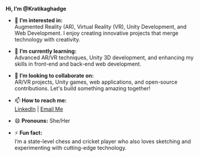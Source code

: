 **Hi, I’m @Kratikaghadge**

- 👀 **I’m interested in:**  
  Augmented Reality (AR), Virtual Reality (VR), Unity Development, and Web Development. I enjoy creating innovative projects that merge technology with creativity.  

- 🌱 **I’m currently learning:**  
  Advanced AR/VR techniques, Unity 3D development, and enhancing my skills in front-end and back-end web development.  

- 💞️ **I’m looking to collaborate on:**  
  AR/VR projects, Unity games, web applications, and open-source contributions. Let's build something amazing together!  

- 📫 **How to reach me:**  
  [LinkedIn](https://www.linkedin.com/in/kratika-ghadge/) | [Email Me](mailto:your-email@example.com)  

- 😄 **Pronouns:** She/Her  

- ⚡ **Fun fact:**  
  I’m a state-level chess and cricket player who also loves sketching and experimenting with cutting-edge technology.
